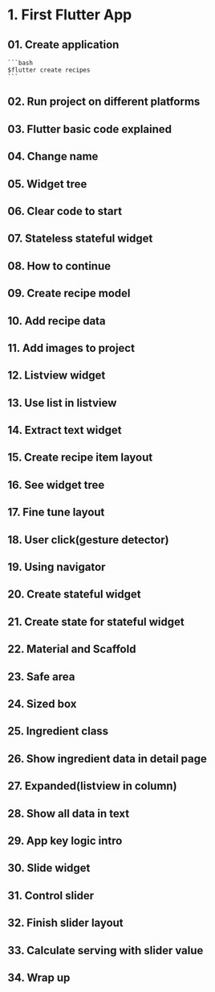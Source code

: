 # 1. First Flutter App

## 01. Create application

    ```bash
    $flutter create recipes
    ```

## 02. Run project on different platforms

## 03. Flutter basic code explained

## 04. Change name

## 05. Widget tree

## 06. Clear code to start

## 07. Stateless stateful widget

## 08. How to continue

## 09. Create recipe model

## 10. Add recipe data

## 11. Add images to project

## 12. Listview widget

## 13. Use list in listview

## 14. Extract text widget

## 15. Create recipe item layout

## 16. See widget tree

## 17. Fine tune layout

## 18. User click(gesture detector)

## 19. Using navigator

## 20. Create stateful widget

## 21. Create state for stateful widget

## 22. Material and Scaffold

## 23. Safe area

## 24. Sized box

## 25. Ingredient class

## 26. Show ingredient data in detail page

## 27. Expanded(listview in column)

## 28. Show all data in text

## 29. App key logic intro

## 30. Slide widget

## 31. Control slider

## 32. Finish slider layout

## 33. Calculate serving with slider value

## 34. Wrap up